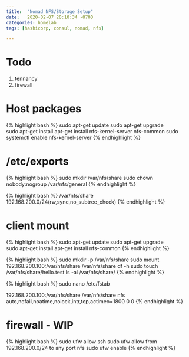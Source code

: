 ```yaml
---
title:  "Nomad NFS/Storage Setup"
date:   2020-02-07 20:10:34 -0700
categories: homelab
tags: [hashicorp, consul, nomad, nfs]

---
```

# Todo 

1. tennancy
2. firewall

# Host packages

{% highlight bash %}
sudo apt-get update
sudo apt-get upgrade    
sudo apt-get install apt-get install nfs-kernel-server nfs-common 
sudo systemctl enable nfs-kernel-server
{% endhighlight %}

# /etc/exports

{% highlight bash %}
sudo mkdir /var/nfs/share
sudo chown nobody:nogroup /var/nfs/general
{% endhighlight %}

{% highlight bash %}
/var/nfs/share       192.168.200.0/24(rw,sync,no_subtree_check)
{% endhighlight %}

# client mount

{% highlight bash %}
sudo apt-get update
sudo apt-get upgrade    
sudo apt-get install apt-get install nfs-common 
{% endhighlight %}

{% highlight bash %}
sudo mkdir -p /var/nfs/share
sudo mount 192.168.200.100:/var/nfs/share /var/nfs/share
df -h
sudo touch /var/nfs/share/hello.test
ls -al /var/nfs/share/
{% endhighlight %}

{% highlight bash %}
sudo nano /etc/fstab

192.168.200.100:/var/nfs/share /var/nfs/share nfs auto,nofail,noatime,nolock,intr,tcp,actimeo=1800 0 0
{% endhighlight %}

# firewall - WIP

{% highlight bash %}
sudo ufw allow ssh
sudo ufw allow from 192.168.200.0/24 to any port nfs
sudo ufw enable
{% endhighlight %}